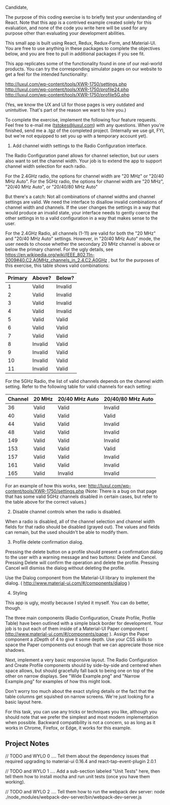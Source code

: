 Candidate,

The purpose of this coding exercise is to briefly test your understanding of React. Note that this app is a contrived example created solely for this evaluation, and none of the code you write here will be used for any purpose other than evaluating your development abilities.

This small app is built using React, Redux, Redux-Form, and Material-UI. You are free to use anything in these packages to complete the objectives below, and you are free to pull in additional packages if you see fit.

This app replicates some of the functionality found in one of our real-world products. You can try the corresponding simulator pages on our website to get a feel for the intended functionality:

http://luxul.com/wp-content/tools/XWR-1750/settings.php
http://luxul.com/wp-content/tools/XWR-1750/profile24.php
http://luxul.com/wp-content/tools/XWR-1750/profile5G.php

(Yes, we know the UX and UI for those pages is very outdated and unintuitive. That's part of the reason we want to hire you.)

To complete the exercise, implement the following four feature requests. Feel free to e-mail me (tstokes@luxul.com) with any questions. When you're finished, send me a .tgz of the completed project. (Internally we use git, FYI, but we're not equipped to set you up with a temporary account yet).



1. Add channel width settings to the Radio Configuration interface.

The Radio Configuration panel allows for channel selection, but our users also want to set the channel width. Your job is to extend the app to support channel width selection for each radio.

For the 2.4GHz radio, the options for channel width are "20 MHz" or "20/40 MHz Auto".
For the 5GHz radio, the options for channel width are "20 MHz", "20/40 MHz Auto", or "20/40/80 MHz Auto"

But there's a catch: Not all combinations of channel widths and channel settings are valid. We need the interface to disallow invalid combinations of channel width and channels. If the user changes the settings in a way that would produce an invalid state, your interface needs to gently coerce the other settings in to a valid configuration in a way that makes sense to the user.

For the 2.4GHz Radio, all channels (1-11) are valid for both the "20 MHz" and "20/40 MHz Auto" settings. However, in "20/40 MHz Auto" mode, the user needs to choose whether the secondary 20 MHz channel is above or below the primary channel. For the ugly details, see https://en.wikipedia.org/wiki/IEEE_802.11n-2009#40.C2.A0MHz_channels_in_2.4.C2.A0GHz , but for the purposes of this exercise, this table shows valid combinations:

| Primary | Above?  | Below?  |
| ------- | ------- | ------- |
| 1       | Valid   | Invalid |
| 2       | Valid   | Invalid |
| 3       | Valid   | Invalid |
| 4       | Valid   | Invalid |
| 5       | Valid   | Valid   |
| 6       | Valid   | Valid   |
| 7       | Valid   | Valid   |
| 8       | Invalid | Valid   |
| 9       | Invalid | Valid   |
| 10      | Invalid | Valid   |
| 11      | Invalid | Valid   |


For the 5GHz Radio, the list of valid channels depends on the channel width setting. Refer to the following table for valid channels for each setting:

| Channel | 20 MHz | 20/40 MHz Auto | 20/40/80 MHz Auto |
|---------|--------|----------------|-------------------|
| 36      | Valid  | Valid          | Invalid           |
| 40      | Valid  | Valid          | Valid             |
| 44      | Valid  | Valid          | Invalid           |
| 48      | Valid  | Valid          | Invalid           |
| 149     | Valid  | Valid          | Invalid           |
| 153     | Valid  | Valid          | Valid             |
| 157     | Valid  | Valid          | Invalid           |
| 161     | Valid  | Valid          | Invalid           |
| 165     | Valid  | Invalid        | Invalid           |

For an example of how this works, see: http://luxul.com/wp-content/tools/XWR-1750/settings.php (Note: There is a bug on that page that has some valid 5GHz channels disabled in certain cases, but refer to the table above for the correct values.)



2. Disable channel controls when the radio is disabled.

When a radio is disabled, all of the channel selection and channel width fields for that radio should be disabled (grayed out). The values and fields can remain, but the used shouldn't be able to modify them.



3. Profile delete confirmation dialog.

Pressing the delete button on a profile should present a confirmation dialog to the user with a warning message and two buttons: Delete and Cancel. Pressing Delete will confirm the operation and delete the profile. Pressing Cancel will dismiss the dialog without deleting the profile.

Use the Dialog component from the Material-UI library to implement the dialog. ( http://www.material-ui.com/#/components/dialog )



4. Styling

This app is ugly, mostly because I styled it myself. You can do better, though.

The three main components (Radio Configuration, Create Profile, Profile Table) have been outlined with a simple black border for development. Your job is to put each of them inside of a Material-UI Paper component ( http://www.material-ui.com/#/components/paper ). Assign the Paper component a zDepth of 4 to give it some depth. Use your CSS skills to space the Paper components out enough that we can appreciate those nice shadows.

Next, implement a very basic responsive layout. The Radio Configuration and Create Profile components should by side-by-side and centered when space allows, but should gracefully fall back to being one on top of the other on narrow displays. See "Wide Example.png" and "Narrow Example.png" for examples of how this might look.

Don't worry too much about the exact styling details or the fact that the table columns get squished on narrow screens. We're just looking for a basic layout here.

For this task, you can use any tricks or techniques you like, although you should note that we prefer the simplest and most modern implementation when possible. Backward compatibility is not a concern, so as long as it works in Chrome, Firefox, or Edge, it works for this example.


Project Notes
----

// TODO and WYLO 0 .... Tell them about the dependency issues that required upgrading to material-ui 0.16.4 and react-tap-event-plugin 2.0.1

// TODO and WYLO 1 .... Add a sub-section labeled "Unit Tests" here, then tell them how to install mocha and run unit tests (once you have them working).

// TODO and WYLO 2 .... Tell them how to run the webpack dev server: node ./node_modules/webpack-dev-server/bin/webpack-dev-server.js
